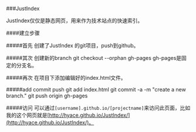 ###JustIndex

JustIndex仅仅是静态网页，用来作为技术站点的快速索引。

####建立步骤

#####首先
创建了JustIndex 的git项目，push到github。

#####其次
创建新的branch
    git checkout --orphan gh-pages
gh-pages是固定的分支名。

#####再次
在项目下添加编辑好的index.html文件。

#####add commit push
    git add index.html
    git commit -a -m "create a new branch."
    git push origin gh-pages

#####访问
可以通过`[username].github.io/[projectname]`来访问此页面，比如我的这个网页就是[http://hyace.github.io/JustIndex/](http://hyace.github.io/JustIndex/)。
